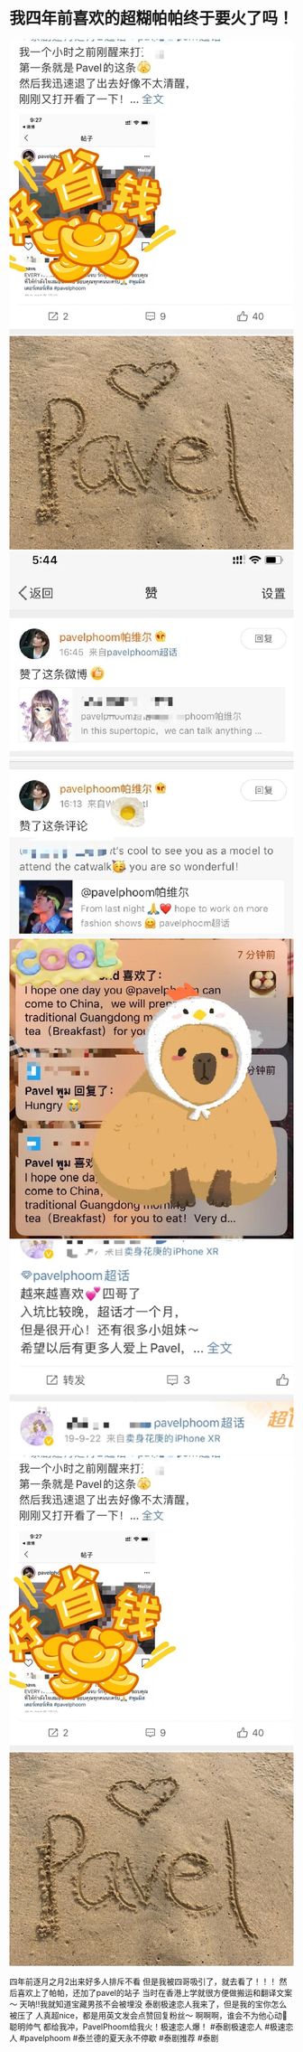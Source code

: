 # 我四年前喜欢的超糊帕帕终于要火了吗！

![](img/8e0be75f-411a-4388-b6ae-77bb291da471.jpg)
![](img/64d5ce4c-b835-45cf-ad4d-0ab8d940053b.jpg)
![](img/28e9504e-cb70-48cb-b5dd-dcbb3a3ffe92.jpg)
![](img/fef7d5da-2b1d-45b6-a6f5-fe1556b31738.jpg)
![](img/ec8f3ab1-5211-458e-90ad-d15b768a09e5.jpg)
![](img/85cc6055-7af0-4295-9ffa-d13435b4df4e.jpg)
![](img/348efee9-f9dc-48b8-a435-fa23064960d6.jpg)
![](img/bf7a2dd5-6cbb-4ef5-a4ef-49788f66e946.jpg)

四年前逐月之月2出来好多人排斥不看
但是我被四哥吸引了，就去看了！！！
然后喜欢上了帕帕，还加了pavel的站子
当时在香港上学就很方便做搬运和翻译文案～
天呐‼️我就知道宝藏男孩不会被埋没
泰剧极速恋人我来了，但是我的宝你怎么被压了
人真超nice，都是用英文发会点赞回复粉丝～
啊啊啊，谁会不为他心动💓聪明帅气
都给我冲，PavelPhoom给我火！极速恋人爆！
#泰剧极速恋人 #极速恋人 #pavelphoom #泰兰德的夏天永不停歇 #泰剧推荐 #泰剧